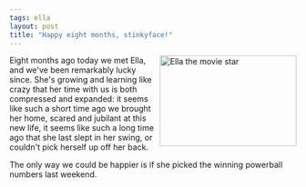 ```yaml
---
tags: ella
layout: post
title: "Happy eight months, stinkyface!"
---
```




<a href="http://www.flickr.com/photos/cwinters/1232112302/"><img src="http://farm2.static.flickr.com/1141/1232112302_7ed475fb3d_m.jpg" width="240" height="160" alt="Ella the movie star" align="right" /></a>
  
<p>Eight months ago today we met Ella, and we've been remarkably lucky since. She's growing and learning like crazy that her time with us is both compressed and expanded: it seems like such a short time ago we brought her home, scared and jubilant at this new life, it seems like such a long time ago that she last slept in her swing, or couldn't pick herself up off her back.</p>

<p>The only way we could be happier is if she picked the winning powerball numbers last weekend. <br clear="all" /></p>



